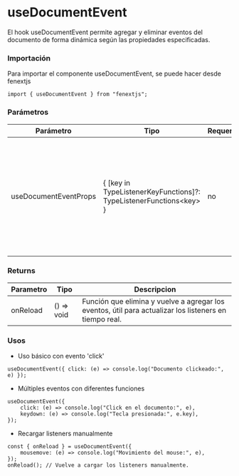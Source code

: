 # useDocumentEvent

El hook useDocumentEvent permite agregar y eliminar eventos del documento de forma dinámica según las propiedades especificadas.

### Importación

Para importar el componente useDocumentEvent, se puede hacer desde fenextjs

```tsx copy
import { useDocumentEvent } from "fenextjs";
```

### Parámetros

| Parámetro             | Tipo                                                                   | Requerido | Default | Descripcion                                                                                                                  |
| --------------------- | ---------------------------------------------------------------------- | --------- | ------- | ---------------------------------------------------------------------------------------------------------------------------- |
| useDocumentEventProps | \{ [key in TypeListenerKeyFunctions]?: TypeListenerFunctions\<key\> \} | no        |         | Objeto donde las claves son nombres de eventos del documento y los valores son funciones a ejecutar cuando el evento ocurre. |

### Returns

| Parametro | Tipo        | Descripcion                                                                                            |
| --------- | ----------- | ------------------------------------------------------------------------------------------------------ |
| onReload  | () =\> void | Función que elimina y vuelve a agregar los eventos, útil para actualizar los listeners en tiempo real. |

### Usos

-   Uso básico con evento 'click'

```tsx copy
useDocumentEvent({ click: (e) => console.log("Documento clickeado:", e) });
```

-   Múltiples eventos con diferentes funciones

```tsx copy
useDocumentEvent({
    click: (e) => console.log("Click en el documento:", e),
    keydown: (e) => console.log("Tecla presionada:", e.key),
});
```

-   Recargar listeners manualmente

```tsx copy
const { onReload } = useDocumentEvent({
    mousemove: (e) => console.log("Movimiento del mouse:", e),
});
onReload(); // Vuelve a cargar los listeners manualmente.
```

